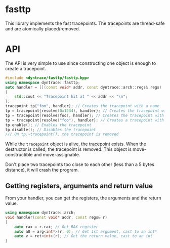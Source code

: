 # fasttp
This library implements the fast tracepoints.
The tracepoints are thread-safe and are atomically placed/removed.

# API
The API is very simple to use since constructing one object is enough to create a tracepoint.
```c++
#include <dyntrace/fasttp/fasttp.hpp>
using namespace dyntrace::fasttp;
auto handler = [](const void* addr, const dyntrace::arch::regs& regs)
{
    std::cout << "Tracepoint hit at " << addr << "\n";
};
tracepoint tp{"foo", handler}; // Creates the tracepoint with a name
tp = tracepoint{resolve(0x1234), handler}; // Creates the tracepoint with an address
tp = tracepoint{resolve(foo), handler}; // Creates the tracepoint with a function pointer
tp = tracepoint{resolve("foo"), handler}; // Creates a tracepoint with  a symbol name
tp.enable(); // Enables the tracepoint
tp.disable(); // Disables the tracepoint
/// On tp.~tracepoint(), the tracepoint is removed
```
While the `tracepoint` object is alive, the tracepoint exists. When the destructor is called, the tracepoint is removed. This object is move-constructible and move-assignable.

Don't place two tracepoints too close to each other (less than a 5 bytes distance), it will crash the program.

## Getting registers, arguments and return value
From your handler, you can get the registers, the arguments and the return value.
```c++
using namespace dyntrace::arch;
void handler(const void* addr, const regs& r)
{
    auto rax = r.rax; // Get RAX register
    auto a0 = arg<int*>(r, 0); // Get 1st argument, cast to an int*
    auto v = ret<int>(r); // Get the return value, cast to an int
}
```
